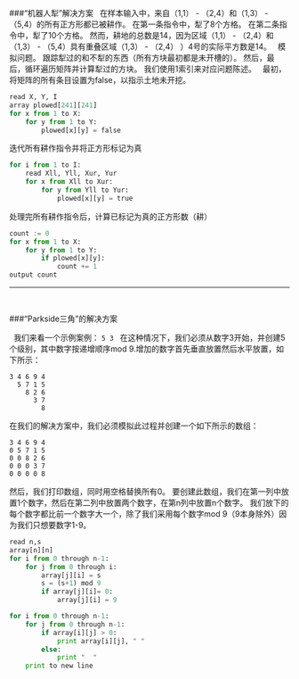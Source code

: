 ###“机器人犁”解决方案
 
在样本输入中，来自（1,1） - （2,4）和（1,3） - （5,4）的所有正方形都已被耕作。 在第一条指令中，犁了8个方格。 在第二条指令中，犁了10个方格。 然而，耕地的总数是14，因为区域（1,1） - （2,4）和（1,3） - （5,4）具有重叠区域（1,3） - （2,4） ）4号的实际平方数是14。
 
模拟问题。 跟踪犁过的和不犁的东西（所有方块最初都是未开槽的）。 然后，最后，循环遍历矩阵并计算犁过的方块。 我们使用1索引来对应问题陈述。
 
最初，将矩阵的所有条目设置为false，以指示土地未开挖。

```python
read X, Y, I 
array plowed[241][241] 
for x from 1 to X: 
    for y from 1 to Y: 
        plowed[x][y] = false 
```

迭代所有耕作指令并将正方形标记为真

```python
for i from 1 to I: 
    read Xll, Yll, Xur, Yur 
    for x from Xll to Xur: 
        for y from Yll to Yur: 
            plowed[x][y] = true 
```

处理完所有耕作指令后，计算已标记为真的正方形数（耕）

```python
count := 0 
for x from 1 to X: 
    for y from 1 to Y: 
        if plowed[x][y]: 
            count += 1 
output count 
```

---

<br>


###“Parkside三角”的解决方案

 
我们来看一个示例案例：
``5 3``
 
在这种情况下，我们必须从数字3开始，并创建5个级别，其中数字按递增顺序mod 9.增加的数字首先垂直放置然后水平放置，如下所示：

```
3 4 6 9 4 
  5 7 1 5 
    8 2 6 
      3 7 
        8 
```

在我们的解决方案中，我们必须模拟此过程并创建一个如下所示的数组：

```
3 4 6 9 4 
0 5 7 1 5 
0 0 8 2 6 
0 0 0 3 7 
0 0 0 0 8 
```

然后，我们打印数组，同时用空格替换所有0。 要创建此数组，我们在第一列中放置1个数字，然后在第二列中放置两个数字，在第n列中放置n个数字。 我们放下的每个数字都比前一个数字大一个，除了我们采用每个数字mod 9（9本身除外）因为我们只想要数字1-9。
 
```python
read n,s 
array[n][n] 
for i from 0 through n-1: 
    for j from 0 through i: 
        array[j][i] = s 
        s = (s+1) mod 9 
        if array[j][i]= 0: 
            array[j][i] = 9 

for i from 0 through n-1: 
    for j from 0 through n-1: 
        if array[i][j] > 0: 
            print array[i][j], " " 
        else:  
            print "  " 
    print to new line 
```

